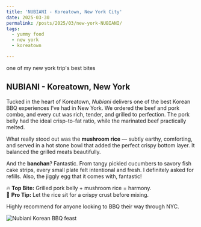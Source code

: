 ```yaml
---
title: 'NUBIANI - Koreatown, New York City'
date: 2025-03-30
permalink: /posts/2025/03/new-york-NUBIANI/
tags:
  - yummy food
  - new york
  - koreatown

---
```

one of my new york trip's best bites

## NUBIANI - Koreatown, New York

Tucked in the heart of Koreatown, *Nubiani* delivers one of the best Korean BBQ experiences I’ve had in New York. We ordered the beef and pork combo, and every cut was rich, tender, and grilled to perfection. The pork belly had the ideal crisp-to-fat ratio, while the marinated beef practically melted.

What really stood out was the **mushroom rice** — subtly earthy, comforting, and served in a hot stone bowl that added the perfect crispy bottom layer. It balanced the grilled meats beautifully.

And the **banchan**? Fantastic. From tangy pickled cucumbers to savory fish cake strips, every small plate felt intentional and fresh. I definitely asked for refills. Also, the jiggly egg that it comes with, fantastic!

🔥 **Top Bite:** Grilled pork belly + mushroom rice = harmony.  
🥢 **Pro Tip:** Let the rice sit for a crispy crust before mixing.

Highly recommend for anyone looking to BBQ their way through NYC.

![Nubiani Korean BBQ feast](/images/kbbq.jpg)